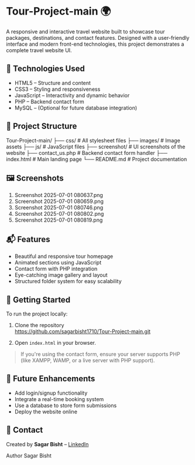 # Tour-Project-main 🌍

A responsive and interactive travel website built to showcase tour packages, destinations, and contact features. Designed with a user-friendly interface and modern front-end technologies, this project demonstrates a complete travel website UI.

## 🔧 Technologies Used

- HTML5 – Structure and content  
- CSS3 – Styling and responsiveness  
- JavaScript – Interactivity and dynamic behavior  
- PHP – Backend contact form  
- MySQL – (Optional for future database integration)

## 📁 Project Structure

Tour-Project-main/
├── css/              # All stylesheet files
├── images/           # Image assets
├── js/               # JavaScript files
├── screenshot/       # UI screenshots of the website
├── contact_us.php    # Backend contact form handler
├── index.html        # Main landing page
└── README.md         # Project documentation


## 🖼️ Screenshots
1. Screenshot 2025-07-01 080637.png
2. Screenshot 2025-07-01 080659.png
3. Screenshot 2025-07-01 080746.png
4. Screenshot 2025-07-01 080802.png
5. Screenshot 2025-07-01 080819.png

## 📬 Features

- Beautiful and responsive tour homepage  
- Animated sections using JavaScript  
- Contact form with PHP integration  
- Eye-catching image gallery and layout  
- Structured folder system for easy scalability

## 🚀 Getting Started

To run the project locally:

1. Clone the repository  
https://github.com/sagarbisht1710/Tour-Project-main.git

3. Open `index.html` in your browser.

> If you're using the contact form, ensure your server supports PHP (like XAMPP, WAMP, or a live server with PHP support).

## 📌 Future Enhancements

- Add login/signup functionality  
- Integrate a real-time booking system  
- Use a database to store form submissions  
- Deploy the website online

## 📧 Contact

Created by **Sagar Bisht** – [LinkedIn](https://www.linkedin.com/in/sagar-bisht-235b25273/)

Author
Sagar Bisht
